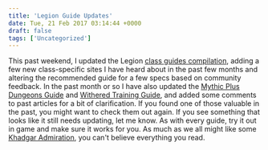 ```yaml
---
title: 'Legion Guide Updates'
date: Tue, 21 Feb 2017 03:14:44 +0000
draft: false
tags: ['Uncategorized']
---
```


This past weekend, I updated the Legion [class guides compilation](http://raidadvice.com/world-of-warcraft-legion-class-guides/), adding a few new class-specific sites I have heard about in the past few months and altering the recommended guide for a few specs based on community feedback. In the past month or so I have also updated the [Mythic Plus Dungeons Guide](http://raidadvice.com/legion-mythic-plus-dungeons-guide/) and [Withered Training Guide](http://raidadvice.com/withered-training-preparation-tips-and-tricks/), and added some comments to past articles for a bit of clarification. If you found one of those valuable in the past, you might want to check them out again. If you see something that looks like it still needs updating, let me know. As with every guide, try it out in game and make sure it works for you. As much as we all might like some [Khadgar Admiration](http://raidadvice.com/khadgar-admiration/), you can't believe everything you read.